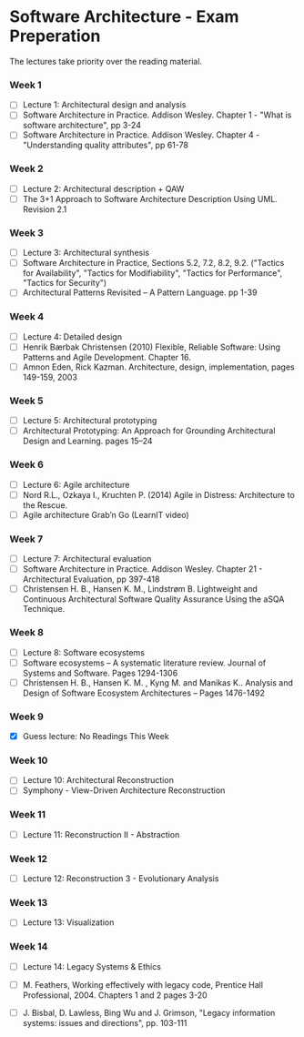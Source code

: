 # Software Architecture - Exam Preperation

The lectures take priority over the reading material.

### Week 1

- [ ] Lecture 1: Architectural design and analysis
- [ ] Software Architecture in Practice. Addison Wesley. Chapter 1 - "What is software architecture", pp 3-24
- [ ] Software Architecture in Practice. Addison Wesley. Chapter 4 - "Understanding quality attributes", pp 61-78

### Week 2

- [ ] Lecture 2: Architectural description + QAW
- [ ] The 3+1 Approach to Software Architecture Description Using UML. Revision 2.1

### Week 3

- [ ] Lecture 3: Architectural synthesis
- [ ] Software Architecture in Practice, Sections 5.2, 7.2, 8.2, 9.2. ("Tactics for Availability", "Tactics for Modifiability", "Tactics for Performance", "Tactics for Security") 
- [ ] Architectural Patterns Revisited – A Pattern Language. pp 1-39

### Week 4

- [ ] Lecture 4: Detailed design
- [ ] Henrik Bærbak Christensen (2010) Flexible, Reliable Software: Using Patterns and Agile Development. Chapter 16. 
- [ ] Amnon Eden, Rick Kazman. Architecture, design, implementation, pages 149-159, 2003

### Week 5

- [ ] Lecture 5: Architectural prototyping
- [ ] Architectural Prototyping: An Approach for Grounding Architectural Design and Learning. pages 15–24

### Week 6

- [ ] Lecture 6: Agile architecture
- [ ] Nord R.L., Ozkaya I., Kruchten P. (2014) Agile in Distress: Architecture to the Rescue. 
- [ ] Agile architecture Grab’n Go (LearnIT video)

### Week 7

- [ ] Lecture 7: Architectural evaluation
- [ ] Software Architecture in Practice. Addison Wesley. Chapter 21 - Architectural Evaluation, pp 397-418
- [ ] Christensen H. B., Hansen K. M., Lindstrøm B. Lightweight and Continuous Architectural Software Quality Assurance Using the aSQA Technique. 

### Week 8

- [ ] Lecture 8: Software ecosystems
- [ ] Software ecosystems – A systematic literature review. Journal of Systems and Software. Pages 1294-1306
- [ ] Christensen H. B., Hansen K. M. , Kyng M. and Manikas K.. Analysis and Design of Software Ecosystem Architectures – Pages 1476-1492

### Week 9

- [x] Guess lecture: No Readings This Week

### Week 10

- [ ] Lecture 10: Architectural Reconstruction
- [ ] Symphony - View-Driven Architecture Reconstruction

### Week 11

- [ ] Lecture 11: Reconstruction II - Abstraction

### Week 12

- [ ] Lecture 12: Reconstruction 3 - Evolutionary Analysis

### Week 13

- [ ] Lecture 13: Visualization

### Week 14

- [ ] Lecture 14: Legacy Systems & Ethics 
- [ ] M. Feathers, Working effectively with legacy code, Prentice Hall Professional, 2004. Chapters 1 and 2 pages 3-20
- [ ] J. Bisbal, D. Lawless, Bing Wu and J. Grimson, "Legacy information systems: issues and directions", pp. 103-111

